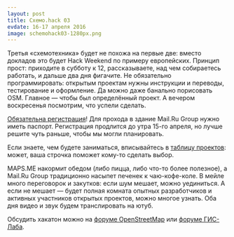 ```yaml
---
layout: post
title: Схемо.hack 03
evdate: 16-17 апреля 2016
image: schemohack03-1280px.png
---
```

Третья «схемотехника» будет не похожа на первые две: вместо докладов это будет Hack Weekend по примеру европейских. Принцип прост: приходите в субботу к 12, рассказываете, над чем собираетесь работать, и дальше два дня фигачите. Не обязательно программировать: открытым проектам нужны инструкции и переводы, тестирование и оформление. Да можно даже банально порисовать OSM. Главное — чтобы был определённый проект. А вечером воскресенья посмотрим, что успели сделать.

[Обязательна регистрация](https://corp.mail.ru/ru/press/events/191/)! Для прохода в здание Mail.Ru Group нужно иметь паспорт. Регистрация продлится до утра 15-го апреля, но лучше решите чуть раньше, чтобы мы могли планировать.

Если знаете, чем будете заниматься, вписывайтесь в [таблицу проектов](http://wiki.openstreetmap.org/wiki/RU:%D0%A1%D1%85%D0%B5%D0%BC%D0%BE.hack_03): может, ваша строчка поможет кому-то сделать выбор.

MAPS.ME накормит обедом (либо пицца, либо что-то более полезное), а Mail.Ru Group традиционно насыпет печенек к чаю-кофе-коле. В мейле много переговорок и закутков: если шум мешает, можно уединиться. А если не мешает — будет полная комната опытных разработчиков и активных участников открытых проектов, можно многое узнать. Оба дня видео и звук будем транслировать на ютуб.

Обсудить хакатон можно на [форуме OpenStreetMap](http://forum.openstreetmap.org/viewtopic.php?id=54138) или [форуме ГИС-Лаба](http://gis-lab.info/forum/viewtopic.php?f=12&t=20798).
